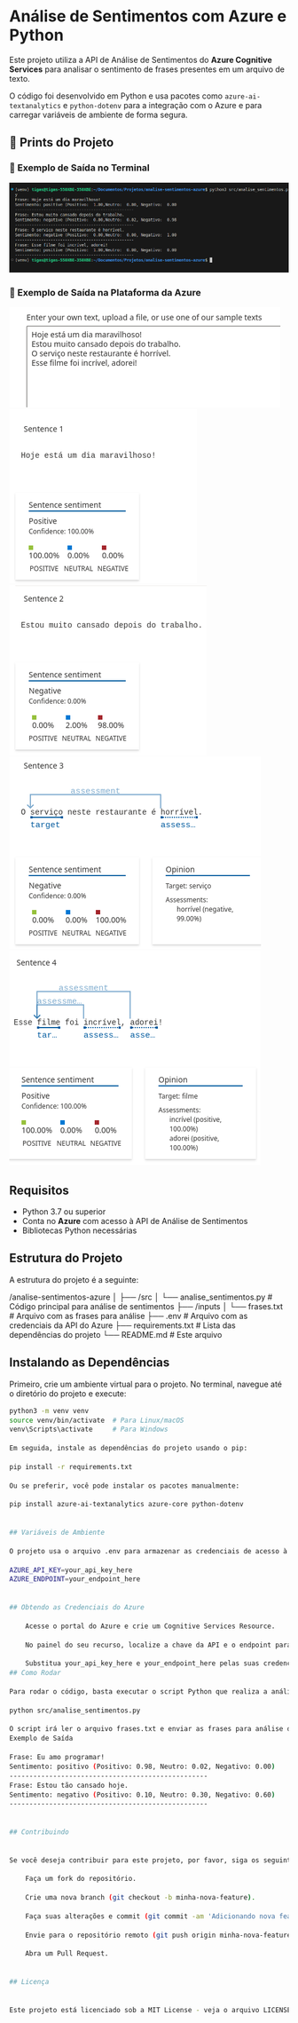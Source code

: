 
# Análise de Sentimentos com Azure e Python

Este projeto utiliza a API de Análise de Sentimentos do **Azure Cognitive Services** para analisar o sentimento de frases presentes em um arquivo de texto. 

O código foi desenvolvido em Python e usa pacotes como `azure-ai-textanalytics` e `python-dotenv` para a integração com o Azure e para carregar variáveis de ambiente de forma segura.



## 📸 Prints do Projeto

### 🔹 Exemplo de Saída no Terminal
![Print do Terminal rodando a análise](./assets/print1.png)

### 🔹 Exemplo de Saída na Plataforma da Azure
![Saída na Azure](./assets/print2.png)
![Saída na Azure](./assets/print3.png)
![Saída na Azure](./assets/print4.png)
![Saída na Azure](./assets/print5.png)
![Saída na Azure](./assets/print6.png)



## Requisitos

- Python 3.7 ou superior
- Conta no **Azure** com acesso à API de Análise de Sentimentos
- Bibliotecas Python necessárias


## Estrutura do Projeto

A estrutura do projeto é a seguinte:

/analise-sentimentos-azure
│
├── /src
│   └── analise_sentimentos.py    # Código principal para análise de sentimentos
├── /inputs
│   └── frases.txt               # Arquivo com as frases para análise
├── .env                         # Arquivo com as credenciais da API do Azure
├── requirements.txt             # Lista das dependências do projeto
└── README.md                    # Este arquivo
## Instalando as Dependências

Primeiro, crie um ambiente virtual para o projeto. No terminal, navegue até o diretório do projeto e execute:

```bash
python3 -m venv venv
source venv/bin/activate  # Para Linux/macOS
venv\Scripts\activate     # Para Windows

Em seguida, instale as dependências do projeto usando o pip:

pip install -r requirements.txt

Ou se preferir, você pode instalar os pacotes manualmente:

pip install azure-ai-textanalytics azure-core python-dotenv


## Variáveis de Ambiente

O projeto usa o arquivo .env para armazenar as credenciais de acesso à API do Azure de forma segura. Certifique-se de criar um arquivo .env no diretório raiz do projeto com as seguintes variáveis:

AZURE_API_KEY=your_api_key_here
AZURE_ENDPOINT=your_endpoint_here


## Obtendo as Credenciais do Azure

    Acesse o portal do Azure e crie um Cognitive Services Resource.

    No painel do seu recurso, localize a chave da API e o endpoint para a Análise de Sentimentos.

    Substitua your_api_key_here e your_endpoint_here pelas suas credenciais no arquivo .env.
## Como Rodar

Para rodar o código, basta executar o script Python que realiza a análise de sentimentos:

python src/analise_sentimentos.py

O script irá ler o arquivo frases.txt e enviar as frases para análise de sentimentos utilizando a API do Azure. O resultado será exibido no terminal, mostrando o sentimento (Positivo, Neutro, Negativo) de cada frase, com a respectiva confiança em cada categoria.
Exemplo de Saída

Frase: Eu amo programar!
Sentimento: positivo (Positivo: 0.98, Neutro: 0.02, Negativo: 0.00)
--------------------------------------------------
Frase: Estou tão cansado hoje.
Sentimento: negativo (Positivo: 0.10, Neutro: 0.30, Negativo: 0.60)
--------------------------------------------------


## Contribuindo


Se você deseja contribuir para este projeto, por favor, siga os seguintes passos:

    Faça um fork do repositório.

    Crie uma nova branch (git checkout -b minha-nova-feature).

    Faça suas alterações e commit (git commit -am 'Adicionando nova feature').

    Envie para o repositório remoto (git push origin minha-nova-feature).

    Abra um Pull Request.


## Licença


Este projeto está licenciado sob a MIT License - veja o arquivo LICENSE para mais detalhes.
